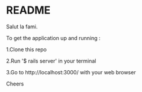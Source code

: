 # README

Salut la fami.

To get the application up and running :

1.Clone this repo

2.Run '$ rails server' in your terminal

3.Go to http://localhost:3000/ with your web browser

Cheers
